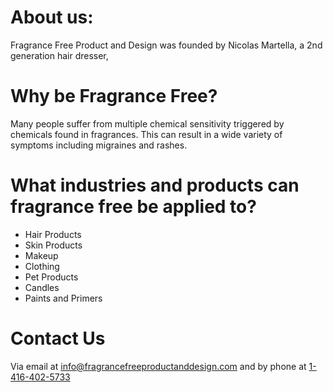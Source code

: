 # About us:
Fragrance Free Product and Design was founded by Nicolas Martella, a 2nd generation hair dresser,

# Why be Fragrance Free?

Many people suffer from multiple chemical sensitivity triggered by chemicals found in fragrances. This can result in a wide variety of symptoms including migraines and rashes.

# What industries and products can fragrance free be applied to?

* Hair Products
* Skin Products
* Makeup
* Clothing
* Pet Products
* Candles
* Paints and Primers

# Contact Us
Via email at [info@fragrancefreeproductanddesign.com](mailto:info@fragrancefreeproductanddesign.com) and by phone at [1-416-402-5733](tel://1-416-402-5733)
